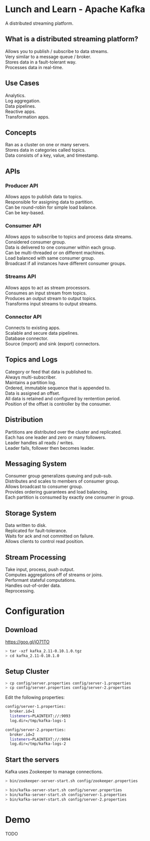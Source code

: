 # Lunch and Learn - Apache Kafka
A distributed streaming platform.

## What is a distributed streaming platform?
Allows you to publish / subscribe to data streams.  
Very similar to a message queue / broker.  
Stores data in a fault-tolerant way.  
Processes data in real-time.

## Use Cases
Analytics.  
Log aggregation.  
Data pipelines.  
Reactive apps.  
Transformation apps.  

## Concepts
Ran as a cluster on one or many servers.  
Stores data in categories called topics.  
Data consists of a key, value, and timestamp.  

## APIs

### Producer API
Allows apps to publish data to topics.  
Responsible for assigning data to partition.  
Can be round-robin for simple load balance.  
Can be key-based.  

### Consumer API
Allows apps to subscribe to topics and process data streams.  
Considered consumer group.  
Data is delivered to one consumer within each group.  
Can be multi-threaded or on different machines.  
Load balanced with same consumer group.  
Broadcast if all instances have different consumer groups.  

### Streams API
Allows apps to act as stream processors.  
Consumes an input stream from topics.  
Produces an output stream to output topics.  
Transforms input streams to output streams.  

### Connector API
Connects to existing apps.  
Scalable and secure data pipelines.  
Database connector.  
Source (import) and sink (export) connectors.  

## Topics and Logs
Category or feed that data is published to.  
Always multi-subscriber.  
Maintains a partition log.  
Ordered, immutable sequence that is appended to.  
Data is assigned an offset.  
All data is retained and configured by rentention period.  
Position of the offset is controller by the consumer.  

## Distribution
Partitions are distributed over the cluster and replicated.  
Each has one leader and zero or many followers.  
Leader handles all reads / writes.  
Leader fails, follower then becomes leader.  

## Messaging System
Consumer group generalizes queuing and pub-sub.  
Distributes and scales to members of consumer group.  
Allows broadcast to consumer group.  
Provides ordering guarantees and load balancing.  
Each partition is consumed by exactly one consumer in group.  

## Storage System
Data written to disk.  
Replicated for fault-tolerance.  
Waits for ack and not committed on failure.  
Allows clients to control read position.  

## Stream Processing
Take input, process, push output.  
Computes aggregations off of streams or joins.  
Performant stateful computations.  
Handles out-of-order data.  
Reprocessing.  

# Configuration

## Download
https://goo.gl/jO71TO

```bash
> tar -xzf kafka_2.11-0.10.1.0.tgz
> cd kafka_2.11-0.10.1.0
```

## Setup Cluster

```bash
> cp config/server.properties config/server-1.properties
> cp config/server.properties config/server-2.properties
```

Edit the following properties:

```bash
config/server-1.properties:
  broker.id=1
  listeners=PLAINTEXT://:9093
  log.dir=/tmp/kafka-logs-1

config/server-2.properties:
  broker.id=2
  listeners=PLAINTEXT://:9094
  log.dir=/tmp/kafka-logs-2
```

## Start the servers
Kafka uses Zookeeper to manage connections.

```bash
> bin/zookeeper-server-start.sh config/zookeeper.properties

> bin/kafka-server-start.sh config/server.properties
> bin/kafka-server-start.sh config/server-1.properties 
> bin/kafka-server-start.sh config/server-2.properties 
```

# Demo
TODO
